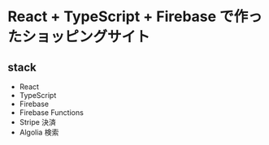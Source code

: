 # React + TypeScript + Firebase で作ったショッピングサイト

## stack

- React
- TypeScript
- Firebase
- Firebase Functions
- Stripe 決済
- Algolia 検索
